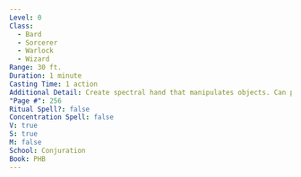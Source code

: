 ```yaml
---
Level: 0
Class:
  - Bard
  - Sorcerer
  - Warlock
  - Wizard
Range: 30 ft.
Duration: 1 minute
Casting Time: 1 action
Additional Detail: Create spectral hand that manipulates objects. Can pick up <= 10 lbs.
"Page #": 256
Ritual Spell?: false
Concentration Spell: false
V: true
S: true
M: false
School: Conjuration
Book: PHB
---
```

